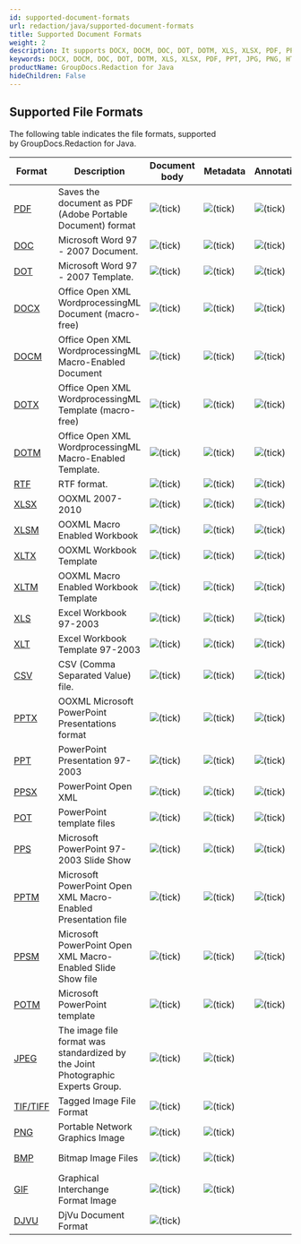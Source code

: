 ```yaml
---
id: supported-document-formats
url: redaction/java/supported-document-formats
title: Supported Document Formats
weight: 2
description: It supports DOCX, DOCM, DOC, DOT, DOTM, XLS, XLSX, PDF, PPT, JPG, PNG, HTML, EML and many more.
keywords: DOCX, DOCM, DOC, DOT, DOTM, XLS, XLSX, PDF, PPT, JPG, PNG, HTML, EML  
productName: GroupDocs.Redaction for Java
hideChildren: False
---
```

## Supported File Formats

The following table indicates the file formats, supported by GroupDocs.Redaction for Java.

| Format | Description | Document body | Metadata | Annotations(comments) | Remarks | Embedded images | OCR | Remove Page |
| --- | --- | --- | --- | --- | --- | --- | --- | --- |
| [PDF](https://docs.fileformat.com/pdf/) | Saves the document as PDF (Adobe Portable Document) format | ![(tick)](/redaction/net/images/check.png) | ![(tick)](/redaction/net/images/check.png) | ![(tick)](/redaction/net/images/check.png) |   | ![(tick)](/redaction/net/images/check.png) | ![(tick)](/redaction/net/images/check.png) | ![(tick)](/redaction/net/images/check.png) |
| [DOC](https://docs.fileformat.com/word-processing/doc) | Microsoft Word 97 - 2007 Document. | ![(tick)](/redaction/net/images/check.png) | ![(tick)](/redaction/net/images/check.png) | ![(tick)](/redaction/net/images/check.png) |   | ![(tick)](/redaction/net/images/check.png) | ![(tick)](/redaction/net/images/check.png) | ![(tick)](/redaction/net/images/check.png) |
| [DOT](https://docs.fileformat.com/word-processing/dot/) | Microsoft Word 97 - 2007 Template. | ![(tick)](/redaction/net/images/check.png) | ![(tick)](/redaction/net/images/check.png) | ![(tick)](/redaction/net/images/check.png) |   | ![(tick)](/redaction/net/images/check.png) | ![(tick)](/redaction/net/images/check.png) | ![(tick)](/redaction/net/images/check.png) |
| [DOCX](https://docs.fileformat.com/word-processing/docx/) | Office Open XML WordprocessingML Document (macro-free) | ![(tick)](/redaction/net/images/check.png) | ![(tick)](/redaction/net/images/check.png) | ![(tick)](/redaction/net/images/check.png) |   | ![(tick)](/redaction/net/images/check.png) | ![(tick)](/redaction/net/images/check.png) | ![(tick)](/redaction/net/images/check.png) |
| [DOCM](https://docs.fileformat.com/word-processing/docm/) | Office Open XML WordprocessingML Macro-Enabled Document | ![(tick)](/redaction/net/images/check.png) | ![(tick)](/redaction/net/images/check.png) | ![(tick)](/redaction/net/images/check.png) |   | ![(tick)](/redaction/net/images/check.png) | ![(tick)](/redaction/net/images/check.png) | ![(tick)](/redaction/net/images/check.png) |
| [DOTX](https://docs.fileformat.com/word-processing/dotx/) | Office Open XML WordprocessingML Template (macro-free) | ![(tick)](/redaction/net/images/check.png) | ![(tick)](/redaction/net/images/check.png) | ![(tick)](/redaction/net/images/check.png) |   | ![(tick)](/redaction/net/images/check.png) | ![(tick)](/redaction/net/images/check.png) | ![(tick)](/redaction/net/images/check.png) |
| [DOTM](https://docs.fileformat.com/word-processing/dotm/) | Office Open XML WordprocessingML Macro-Enabled Template. | ![(tick)](/redaction/net/images/check.png) | ![(tick)](/redaction/net/images/check.png) | ![(tick)](/redaction/net/images/check.png) |   | ![(tick)](/redaction/net/images/check.png) |![(tick)](/redaction/net/images/check.png) | ![(tick)](/redaction/net/images/check.png) |
| [RTF](https://docs.fileformat.com/word-processing/rtf/) | RTF format. | ![(tick)](/redaction/net/images/check.png) | ![(tick)](/redaction/net/images/check.png) | ![(tick)](/redaction/net/images/check.png) |   | ![(tick)](/redaction/net/images/check.png) |   | ![(tick)](/redaction/net/images/check.png) |
| [XLSX](https://docs.fileformat.com/spreadsheet/xlsx/) | OOXML 2007-2010 | ![(tick)](/redaction/net/images/check.png)  | ![(tick)](/redaction/net/images/check.png) | ![(tick)](/redaction/net/images/check.png) |   |   |   | ![(tick)](/redaction/net/images/check.png) |
| [XLSM](https://docs.fileformat.com/spreadsheet/xlsm/) | OOXML Macro Enabled Workbook | ![(tick)](/redaction/net/images/check.png)  | ![(tick)](/redaction/net/images/check.png) | ![(tick)](/redaction/net/images/check.png) |   |   |   | ![(tick)](/redaction/net/images/check.png) |
| [XLTX](https://docs.fileformat.com/spreadsheet/xltx/) | OOXML Workbook Template | ![(tick)](/redaction/net/images/check.png)  | ![(tick)](/redaction/net/images/check.png) | ![(tick)](/redaction/net/images/check.png) |   |   |   | ![(tick)](/redaction/net/images/check.png) |
| [XLTM](https://docs.fileformat.com/spreadsheet/xltm/) | OOXML Macro Enabled Workbook Template | ![(tick)](/redaction/net/images/check.png)  | ![(tick)](/redaction/net/images/check.png) | ![(tick)](/redaction/net/images/check.png) |   |   |   | ![(tick)](/redaction/net/images/check.png) |
| [XLS](https://docs.fileformat.com/spreadsheet/xls/) | Excel Workbook 97-2003 | ![(tick)](/redaction/net/images/check.png)  | ![(tick)](/redaction/net/images/check.png) | ![(tick)](/redaction/net/images/check.png) |   |   |   | ![(tick)](/redaction/net/images/check.png) |
| [XLT](https://docs.fileformat.com/spreadsheet/xlt/) | Excel Workbook Template 97-2003 | ![(tick)](/redaction/net/images/check.png)  | ![(tick)](/redaction/net/images/check.png) | ![(tick)](/redaction/net/images/check.png) |   |   |   | ![(tick)](/redaction/net/images/check.png) |
| [CSV](https://docs.fileformat.com/spreadsheet/csv/) | CSV (Comma Separated Value) file. | ![(tick)](/redaction/net/images/check.png)  | ![(tick)](/redaction/net/images/check.png) | ![(tick)](/redaction/net/images/check.png) |   |   |   |   |
| [PPTX](https://docs.fileformat.com/presentation/pptx/) | OOXML Microsoft PowerPoint Presentations format | ![(tick)](/redaction/net/images/check.png)  | ![(tick)](/redaction/net/images/check.png) | ![(tick)](/redaction/net/images/check.png) |   | ![(tick)](/redaction/net/images/check.png) | ![(tick)](/redaction/net/images/check.png) | ![(tick)](/redaction/net/images/check.png) |
| [PPT](https://docs.fileformat.com/presentation/ppt/) | PowerPoint Presentation 97-2003 | ![(tick)](/redaction/net/images/check.png) | ![(tick)](/redaction/net/images/check.png) | ![(tick)](/redaction/net/images/check.png) |   | ![(tick)](/redaction/net/images/check.png) | ![(tick)](/redaction/net/images/check.png) | ![(tick)](/redaction/net/images/check.png) |
| [PPSX](https://docs.fileformat.com/presentation/ppsx/) | PowerPoint Open XML | ![(tick)](/redaction/net/images/check.png)  | ![(tick)](/redaction/net/images/check.png) | ![(tick)](/redaction/net/images/check.png) |   | ![(tick)](/redaction/net/images/check.png) | ![(tick)](/redaction/net/images/check.png) | ![(tick)](/redaction/net/images/check.png) |
| [POT](https://docs.fileformat.com/presentation/pot/) | PowerPoint template files | ![(tick)](/redaction/net/images/check.png)  | ![(tick)](/redaction/net/images/check.png) | ![(tick)](/redaction/net/images/check.png) |   | ![(tick)](/redaction/net/images/check.png) | ![(tick)](/redaction/net/images/check.png) | ![(tick)](/redaction/net/images/check.png) |
| [PPS](https://docs.fileformat.com/presentation/pps/) | Microsoft PowerPoint 97-2003 Slide Show | ![(tick)](/redaction/net/images/check.png)  | ![(tick)](/redaction/net/images/check.png) | ![(tick)](/redaction/net/images/check.png) |   | ![(tick)](/redaction/net/images/check.png) | ![(tick)](/redaction/net/images/check.png) | ![(tick)](/redaction/net/images/check.png) |
| [PPTM](https://docs.fileformat.com/presentation/pptm/) | Microsoft PowerPoint Open XML Macro-Enabled Presentation file | ![(tick)](/redaction/net/images/check.png)  | ![(tick)](/redaction/net/images/check.png) | ![(tick)](/redaction/net/images/check.png) |   | ![(tick)](/redaction/net/images/check.png) | ![(tick)](/redaction/net/images/check.png) | ![(tick)](/redaction/net/images/check.png) |
| [PPSM](https://docs.fileformat.com/presentation/ppsm/) | Microsoft PowerPoint Open XML Macro-Enabled Slide Show file | ![(tick)](/redaction/net/images/check.png)  | ![(tick)](/redaction/net/images/check.png) | ![(tick)](/redaction/net/images/check.png) |   | ![(tick)](/redaction/net/images/check.png) | ![(tick)](/redaction/net/images/check.png) | ![(tick)](/redaction/net/images/check.png) |
| [POTM](https://docs.fileformat.com/presentation/potm/) | Microsoft PowerPoint template | ![(tick)](/redaction/net/images/check.png)  | ![(tick)](/redaction/net/images/check.png) | ![(tick)](/redaction/net/images/check.png) |   | ![(tick)](/redaction/net/images/check.png) 0| ![(tick)](/redaction/net/images/check.png) | ![(tick)](/redaction/net/images/check.png) |
| [JPEG](https://docs.fileformat.com/image/jpeg/) | The image file format was standardized by the Joint Photographic Experts Group. | ![(tick)](/redaction/net/images/check.png) | ![(tick)](/redaction/net/images/check.png) |   |   |   | ![(tick)](/redaction/net/images/check.png) |   |
| [TIF/TIFF](https://docs.fileformat.com/image/tiff/) | Tagged Image File Format | ![(tick)](/redaction/net/images/check.png) | ![(tick)](/redaction/net/images/check.png) |   |   |   | ![(tick)](/redaction/net/images/check.png) | ![(tick)](/redaction/net/images/check.png) |
| [PNG](https://docs.fileformat.com/image/png/) | Portable Network Graphics Image | ![(tick)](/redaction/net/images/check.png) | ![(tick)](/redaction/net/images/check.png) |   |   |   | ![(tick)](/redaction/net/images/check.png) |   |
| [BMP](https://docs.fileformat.com/image/bmp/) | Bitmap Image Files | ![(tick)](/redaction/net/images/check.png) | ![(tick)](/redaction/net/images/check.png) |   |   |   | ![(tick)](/redaction/net/images/check.png) |   |
| [GIF](https://docs.fileformat.com/image/gif/) | Graphical Interchange Format Image | ![(tick)](/redaction/net/images/check.png) | ![(tick)](/redaction/net/images/check.png) |   |   |   |   | ![(tick)](/redaction/net/images/check.png) |
| [DJVU](https://docs.fileformat.com/image/djvu/) | DjVu Document Format | ![(tick)](/redaction/net/images/check.png) |  |   |   |   |   | ![(tick)](/redaction/net/images/check.png) |
